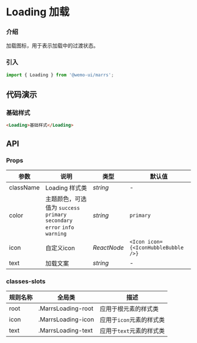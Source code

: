 # Loading 加载

### 介绍

加载图标，用于表示加载中的过渡状态。

### 引入

```js
import { Loading } from '@wemo-ui/marrs';
```

## 代码演示

### 基础样式

```html
<Loading>基础样式</Loading>
```

## API

### Props

| 参数 | 说明 | 类型 | 默认值 |
| --- | --- | --- | --- |
| className| Loading 样式类 | _string_ | - |
| color | 主题颜色，可选值为 `success` `primary` `secondary` `error` `info` `warning` | _string_ | `primary` |
| icon | 自定义icon | _ReactNode_ | `<Icon icon={<IconHubbleBubble />}` |
| text | 加载文案 | _string_ | - |

### classes-slots

| 规则名称 | 全局类 | 描述 |
| --- | --- | --- |
| root| .MarrsLoading-root | 应用于根元素的样式类 |
| icon| .MarrsLoading-icon | 应用于`icon`元素的样式类 |
| text| .MarrsLoading-text | 应用于`text`元素的样式类 |

